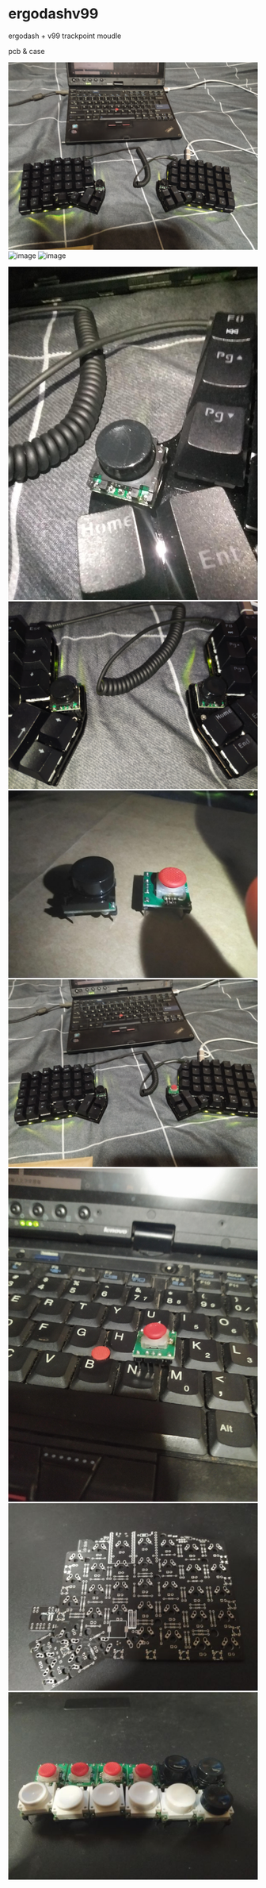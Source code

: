 # ergodashv99
ergodash + v99 trackpoint moudle

pcb & case

![image](https://github.com/ouser555/ergodashv99/blob/main/001.jpg)
![image](https://github.com/ouser555/ergodashv99/blob/main/Imgur-%20The%20magic%20of%20the%20Internet%20(2).gif)
![image](https://github.com/ouser555/ergodashv99/raw/main/Imgur-%20The%20magic%20of%20the%20Internet%20(2).gif)


![image](https://github.com/ouser555/ergodashv99/blob/main/002.jpeg)
![image](https://github.com/ouser555/ergodashv99/blob/main/003.jpeg)
![image](https://github.com/ouser555/ergodashv99/blob/main/004.jpeg)
![image](https://github.com/ouser555/ergodashv99/blob/main/005.jpeg)
![image](https://github.com/ouser555/ergodashv99/blob/main/006.jpeg)
![image](https://github.com/ouser555/ergodashv99/blob/main/007.jpg)
![image](https://github.com/ouser555/ergodashv99/blob/main/008.jpg)
